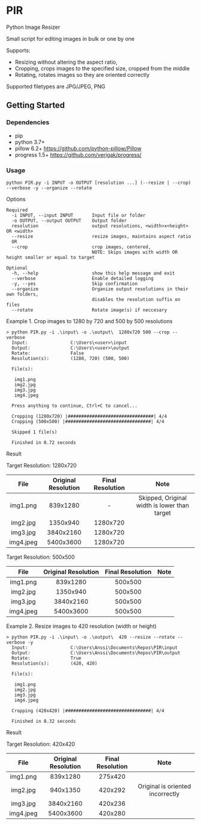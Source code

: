 # PIR
Python Image Resizer

Small script for editing images in bulk or one by one

Supports: 
* Resizing without altering the aspect ratio,
* Cropping, crops images to the specified size, cropped from the middle
* Rotating, rotates images so they are oriented correctly

Supported filetypes are JPG/JPEG, PNG

## Getting Started

### Dependencies

* pip
* python 3.7+
* pillow 6.2+   https://github.com/python-pillow/Pillow
* progress 1.5+ https://github.com/verigak/progress/

### Usage
```
python PIR.py -i INPUT -o OUTPUT [resolution ...] (--resize | --crop) --verbose -y --organize --rotate
```

Options
```
Required
  -i INPUT, --input INPUT       Input file or folder
  -o OUTPUT, --output OUTPUT    Output folder
  resolution                    output resolutions, <width>x<height> OR <width>
  --resize                      resize images, maintains aspect ratio
  OR
  --crop                        crop images, centered, 
                                NOTE: Skips images with width OR height smaller or equal to target

Optional
  -h, --help                    show this help message and exit
  --verbose                     Enable detailed logging
  -y, --yes                     Skip confirmation
  --organize                    Organize output resolutions in their own folders,
                                disables the resolution suffix on files
  --rotate                      Rotate image(s) if neccesary
```

Example 1. Crop images to 1280 by 720 and 500 by 500 resolutions
```
> python PIR.py -i .\input\ -o .\output\  1280x720 500 --crop --verbose          
  Input:                C:\Users\<user>\input
  Output:               C:\Users\<user>\output
  Rotate:               False
  Resolution(s):        (1280, 720) (500, 500)

  File(s):

   img1.png
   img2.jpg
   img3.jpg
   img4.jpeg
  
  Press anything to continue, Ctrl+C to cancel...
  
  Cropping (1280x720) |################################| 4/4
  Cropping (500x500) |################################| 4/4

  Skipped 1 file(s)

  Finished in 0.72 seconds
```
Result

Target Resolution: 1280x720

|    File    | Original Resolution | Final Resolution |   Note
| :--------: | :-----------------: | :--------------: | :------:
|  img1.png  |       839x1280      |        -         |  Skipped, Original width is lower than target
|  img2.jpg  |       1350x940      |     1280x720     |
|  img3.jpg  |       3840x2160     |     1280x720     |
|  img4.jpeg |       5400x3600     |     1280x720     |


Target Resolution: 500x500

|    File    | Original Resolution | Final Resolution |   Note
| :--------: | :-----------------: | :--------------: | :------------:
|  img1.png  |       839x1280      |     500x500      |
|  img2.jpg  |       1350x940      |     500x500      |
|  img3.jpg  |       3840x2160     |     500x500      |
|  img4.jpeg |       5400x3600     |     500x500      |


Example 2. Resize images to 420 resolution (width or height)
```
> python PIR.py -i .\input\ -o .\output\  420 --resize --rotate --verbose -y       
  Input:                C:\Users\Anssi\Documents\Repos\PIR\input
  Output:               C:\Users\Anssi\Documents\Repos\PIR\output
  Rotate:               True
  Resolution(s):        (420, 420)

  File(s):

   img1.png
   img2.jpg
   img3.jpg
   img4.jpeg

  Cropping (420x420) |################################| 4/4

  Finished in 0.32 seconds
```
Result

Target Resolution: 420x420

|    File    | Original Resolution | Final Resolution |   Note
| :--------: | :-----------------: | :--------------: | :-----------:
|  img1.png  |       839x1280      |     275x420      |
|  img2.jpg  |       940x1350      |     420x292      | Original is oriented incorrectly
|  img3.jpg  |       3840x2160     |     420x236      |
|  img4.jpeg |       5400x3600     |     420x280      |


